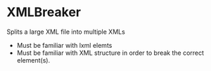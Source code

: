 # XMLBreaker
Splits a large XML file into multiple XMLs

- Must be familiar with lxml elemts
- Must be familiar with XML structure in order to break the correct element(s).
